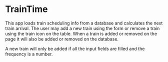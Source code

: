# TrainTime

This app loads train scheduling info from a database and calculates the next train arrival. The user may add a new train using the form or remove a train using the train icon on the table. When a train is added or removed on the page it will also be added or removed on the database.

A new train will only be added if all the input fields are filled and the frequency is a number.